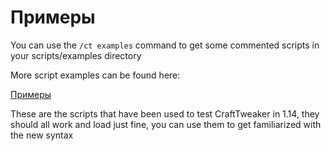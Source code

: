 # Примеры

You can use the `/ct examples` command to get some commented scripts in your scripts/examples  directory

More script examples can be found here:

[Примеры](https://github.com/CraftTweaker/CraftTweaker/tree/1.16/src/main/resources/data/crafttweaker/scripts)

These are the scripts that have been used to test CraftTweaker in 1.14, they should all work and load just fine, you can use them to get familiarized with the new syntax
